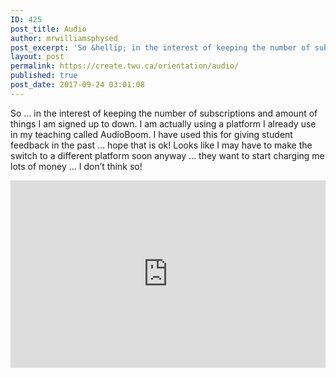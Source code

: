 ```yaml
---
ID: 425
post_title: Audio
author: mrwilliamsphysed
post_excerpt: 'So &hellip; in the interest of keeping the number of subscriptions and amount of things I am signed up to down. I am actually using a platform I already use in my teaching called AudioBoom. I have used this for giving student feedback in the past &hellip; hope that is ok! Looks like I may &hellip; <a href="https://mrwilliamsphysed.wordpress.com/2017/09/24/audio/">Continue reading <span>Audio</span></a><img alt="" border="0" src="https://pixel.wp.com/b.gif?host=mrwilliamsphysed.wordpress.com&amp;blog=67148074&amp;post=483&amp;subd=mrwilliamsphysed&amp;ref=&amp;feed=1" width="1" height="1">'
layout: post
permalink: https://create.twu.ca/orientation/audio/
published: true
post_date: 2017-09-24 03:01:08
---
```

<p>So &#8230; in the interest of keeping the number of subscriptions and amount of things I am signed up to down. I am actually using a platform I already use in my teaching called AudioBoom. I have used this for giving student feedback in the past &#8230; hope that is ok! Looks like I may have to make the switch to a different platform soon anyway &#8230; they want to start charging me lots of money &#8230; I don&#8217;t think so!</p>
<div class="embed-audioboom"><iframe width="100%" height="300" style="background-color:transparent; display:block; padding: 0; max-width: 700px;" frameborder="0" allowtransparency="allowtransparency" scrolling="no" src="https://embeds.audioboom.com/posts/6329719-sharing-audio-for-blogs/embed/v4?eid=AQAAAGiCx1l3lWAA" title="audioBoom player"></iframe></div>
<p>&nbsp;</p><br />  <a rel="nofollow" href="http://feeds.wordpress.com/1.0/gocomments/mrwilliamsphysed.wordpress.com/483/"><img alt="" border="0" src="http://feeds.wordpress.com/1.0/comments/mrwilliamsphysed.wordpress.com/483/" /></a> <img alt="" border="0" src="https://pixel.wp.com/b.gif?host=mrwilliamsphysed.wordpress.com&#038;blog=67148074&%23038;post=483&%23038;subd=mrwilliamsphysed&%23038;ref=&%23038;feed=1" width="1" height="1" />
